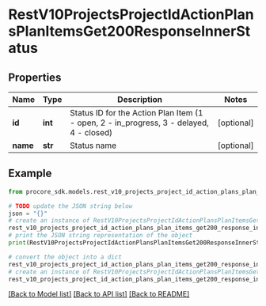 # RestV10ProjectsProjectIdActionPlansPlanItemsGet200ResponseInnerStatus


## Properties

Name | Type | Description | Notes
------------ | ------------- | ------------- | -------------
**id** | **int** | Status ID for the Action Plan Item (1 - open, 2 - in_progress, 3 - delayed, 4 - closed) | [optional] 
**name** | **str** | Status name | [optional] 

## Example

```python
from procore_sdk.models.rest_v10_projects_project_id_action_plans_plan_items_get200_response_inner_status import RestV10ProjectsProjectIdActionPlansPlanItemsGet200ResponseInnerStatus

# TODO update the JSON string below
json = "{}"
# create an instance of RestV10ProjectsProjectIdActionPlansPlanItemsGet200ResponseInnerStatus from a JSON string
rest_v10_projects_project_id_action_plans_plan_items_get200_response_inner_status_instance = RestV10ProjectsProjectIdActionPlansPlanItemsGet200ResponseInnerStatus.from_json(json)
# print the JSON string representation of the object
print(RestV10ProjectsProjectIdActionPlansPlanItemsGet200ResponseInnerStatus.to_json())

# convert the object into a dict
rest_v10_projects_project_id_action_plans_plan_items_get200_response_inner_status_dict = rest_v10_projects_project_id_action_plans_plan_items_get200_response_inner_status_instance.to_dict()
# create an instance of RestV10ProjectsProjectIdActionPlansPlanItemsGet200ResponseInnerStatus from a dict
rest_v10_projects_project_id_action_plans_plan_items_get200_response_inner_status_from_dict = RestV10ProjectsProjectIdActionPlansPlanItemsGet200ResponseInnerStatus.from_dict(rest_v10_projects_project_id_action_plans_plan_items_get200_response_inner_status_dict)
```
[[Back to Model list]](../README.md#documentation-for-models) [[Back to API list]](../README.md#documentation-for-api-endpoints) [[Back to README]](../README.md)



